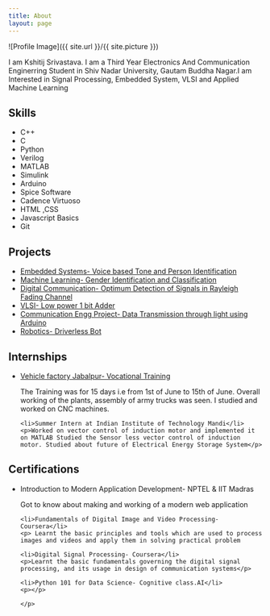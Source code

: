 ```yaml
---
title: About
layout: page
---
```

![Profile Image]({{ site.url }}/{{ site.picture }})

<p>I am Kshitij Srivastava. I am a Third Year Electronics And Communication Enginerring Student in Shiv Nadar University, Gautam Buddha Nagar.I am Interested in Signal Processing, Embedded System, VLSI and Applied Machine Learning  </p>

<p></p>

<h2>Skills</h2>

<ul class="skill-list">
	<li>C++</li>
	<li>C</li>
	<li>Python</li>
	<li>Verilog</li>
	<li>MATLAB</li>
	<li>Simulink</li>
	<li>Arduino</li>
	<li>Spice Software</li>
	<li>Cadence Virtuoso</li>
	<li>HTML ,CSS</li>
	<li>Javascript Basics</li>
	<li>Git</li>
</ul>

<h2>Projects</h2>

<ul>
	<li><a href="https://github.com/KshitijSrivastava/Voice-Based-Tone-Classification-and-Person-Identification">Embedded Systems- Voice based Tone and Person Identification </a></li>
	<li><a href="https://github.com/KshitijSrivastava/MLGenderIdentification">Machine Learning- Gender Identification and Classification</a></li>
	<li><a href="https://github.com/KshitijSrivastava/Optimum-Detection-of-Signals-in-Rayleigh-Fading">Digital Communication- Optimum Detection of Signals in Rayleigh Fading Channel</a></li>
	<li><a href="https://github.com/">VLSI- Low power 1 bit Adder</a></li>
	<li><a href="https://github.com/">Communication Engg Project- Data Transmission through light using Arduino</a></li>
	<li><a href="https://github.com/">Robotics- Driverless Bot</a></li>
	
</ul>

<h2>Internships</h2>

<ul>
	<li><a href="https://www.dropbox.com/s/inr1936pt1g87yp/Kshitij%20Summer%20Trg%202017.jpg?dl=0">Vehicle factory Jabalpur- Vocational Training</a></li>
	<p>The Training was for 15 days i.e from 1st of June to 15th of June. Overall working of the plants, assembly of army trucks was seen. I studied and worked on CNC machines.</p>
	
	<li>Summer Intern at Indian Institute of Technology Mandi</li>
	<p>Worked on vector control of induction motor and implemented it on MATLAB Studied the Sensor less vector control of induction motor. Studied about future of Electrical Energy Storage System</p>
	
</ul>

<h2>Certifications</h2>
<ul>
	<li>Introduction to Modern Application Development- NPTEL & IIT Madras</li>
	<p>Got to know about making and working of a modern web application</p>
	
	<li>Fundamentals of Digital Image and Video Processing- Coursera</li>
	<p> Learnt the basic principles and tools which are used to process images and videos and apply them in solving practical problem
	
	<li>Digital Signal Processing- Coursera</li>
	<p>Learnt the basic fundamentals governing the digital signal processing, and its usage in design of communication systems</p>
	
	<li>Python 101 for Data Science- Cognitive class.AI</li>
	<p></p>
	
	</p>
	
</ul>
